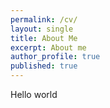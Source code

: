 ```yaml
---
permalink: /cv/
layout: single
title: About Me
excerpt: About me
author_profile: true
published: true
---
```


Hello world
